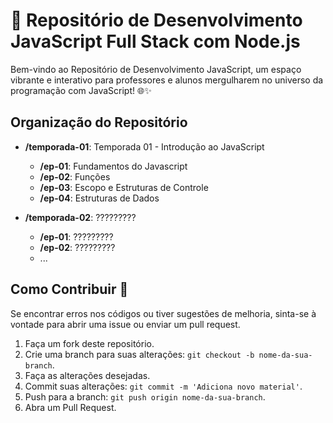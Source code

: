 # 🚀 Repositório de Desenvolvimento JavaScript Full Stack com Node.js

Bem-vindo ao Repositório de Desenvolvimento JavaScript, um espaço vibrante e interativo para professores e alunos mergulharem no universo da programação com JavaScript! 🌐✨

## Organização do Repositório

- **/temporada-01**: Temporada 01 - Introdução ao JavaScript
  - **/ep-01**: Fundamentos do Javascript
  - **/ep-02**: Funções
  - **/ep-03**: Escopo e Estruturas de Controle
  - **/ep-04**: Estruturas de Dados
    
- **/temporada-02**: ?????????
  - **/ep-01**: ?????????
  - **/ep-02**: ?????????
  - ...

## Como Contribuir 🤝
Se encontrar erros nos códigos ou tiver sugestões de melhoria, sinta-se à vontade para abrir uma issue ou enviar um pull request. 

1. Faça um fork deste repositório.
2. Crie uma branch para suas alterações: `git checkout -b nome-da-sua-branch`.
3. Faça as alterações desejadas.
4. Commit suas alterações: `git commit -m 'Adiciona novo material'`.
5. Push para a branch: `git push origin nome-da-sua-branch`.
6. Abra um Pull Request.


